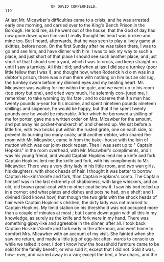                          OF DAVID COPPERFIELD.                          119
   At last Mr. Micawber's difficulties came to a crisis, and he was arrested
 early one morning, and carried over to the King's Bench Prison in the
Borough. He told me, as he went out of the house, that the God of day
had now gone down upon him-and I really thought his heart was broken
and mine too. But I heard, afterwards, that he was seen to play a lively
game at skittles, before noon.
    On the first Sunday after he was taken there, I was to go and see him,
 and have dinner with him. I was to ask my way to such a place, and
just short of that place I should see such another place, and just short of
that I should see a yard, which I was to cross, and keep straight on until
I saw a turnkey. All this I did; and when at last I did see a turnkey
(poor little fellow that I was !), and thought how, when Roderick h d o m
was in a debtor's prison, there was a man there with nothing on him but
an old rug, the turnkey swam before my dimmed eyes and my beating
heart.
    Mr. Micawber was waiting for me within the gate, and we went up to
his room (top story but one), and cried very much. He solemnly con-
jured me, I remember, to take warning by his fate ; and to observe that if
a man had twenty pounds a-year for his income, and spent nineteen pounds
nineteen shillings and sixpence, he would be happy, but that if he spent
twenty pounds one he would be miserable. After which he borrowed a
shilling of me for porter, gave me a written order on Mrs. Micawber for
the amount, and put away his pocket-handkerchief, and cheered up.
   We sat before a little fire, with two bricks put within the rusted grate,
one on each side, to prevent its burning too many coals; until another
debtor, who shared the room with Mr. Micawber, came in from the bake-
house with the loin of mutton which was our joint-stock repast. Then
I was sent up to " Captain Hopkins" in the room overhead, with
Mr. Micawber's compliments, and I was his young friend, and would
Captain Hopkins lend me a knife and fork.
   Captain Hopkins lent me the knife and fork, with his compliments to
Mr. Micawber. There was a very dirty lady in his little room, and two
wan girls, his daughters, with shock heads of hair. I thought it was
better to borrow Captain Ho~kins'sknife and fork, than Captain Hopkins's
comb. The Captain himself was in the last extremity of shabbiness, with
large whiskers, and an old, old brown great-coat with no other coat below it.
I saw his bed rolled up in a corner; and what plates and dishes and pots
he had, on a shelf; and I divined (God knows how) that though the two
girls with the shock heads of hair were Captain Hopkins's children,
the dirty lady was not married to Captain Hopkins. My timid station on
his threshhold was not occupied more than a couple of minutes at most ;
but I came down again with all this in my knowledge, as surely as the
knife and fork were in my hand.
   There was something gipsy-like and agreeable in the dinner, after all.
I took back Captain Ho~kins'sknife and fork early in the afternoon, and
went home to comfort Mrs. Micawber with an account of my visit. She
fainted when she saw me return, and made a little jug of egg-hot after-
wards to console us while we talked it over.
   I don't know how the household furniture came to be sold for the
family benefit, or who sold it, except that I did not. Sold it was, how-
 ever, and carried away in a van; except the bed, a few chairs, and the
